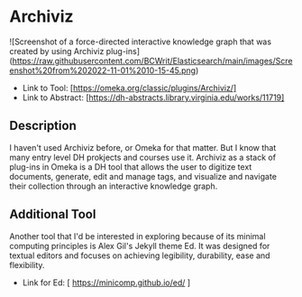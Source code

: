 # Archiviz

![Screenshot of a force-directed interactive knowledge graph that was created by using Archiviz plug-ins] (https://raw.githubusercontent.com/BCWrit/Elasticsearch/main/images/Screenshot%20from%202022-11-01%2010-15-45.png)

- Link to Tool: [https://omeka.org/classic/plugins/Archiviz/]
- Link to Abstract: [https://dh-abstracts.library.virginia.edu/works/11719]

## Description

I haven't used Archiviz before, or Omeka for that matter. But I know that many entry level DH prokjects and courses use it. Archiviz as a stack of plug-ins in Omeka is a DH tool that allows the user to digitize text documents, generate, edit and manage tags, and visualize and navigate their collection through an interactive knowledge graph.

## Additional Tool 

Another tool that I'd be interested in exploring because of its minimal computing principles is Alex Gil's Jekyll theme Ed. It was designed for textual editors and focuses on achieving legibility, durability, ease and flexibility. 

- Link for Ed: [ https://minicomp.github.io/ed/ ] 